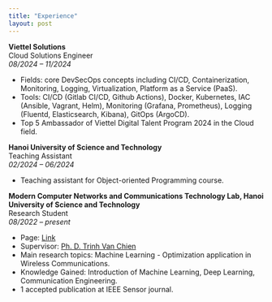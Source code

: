 ```yaml
---
title: "Experience"
layout: post
---
```


**Viettel Solutions**  
Cloud Solutions Engineer  
*08/2024 – 11/2024*
- Fields: core DevSecOps concepts including CI/CD, Containerization, Monitoring, Logging, Virtualization, Platform as a Service (PaaS).
- Tools: CI/CD (Gitlab CI/CD, Github Actions), Docker, Kubernetes, IAC (Ansible, Vagrant, Helm), Monitoring (Grafana, Prometheus), Logging (Fluentd, Elasticsearch, Kibana), GitOps (ArgoCD).
- Top 5 Ambassador of Viettel Digital Talent Program 2024 in the Cloud field.

**Hanoi University of Science and Technology**  
Teaching Assistant  
*02/2024 – 06/2024*
- Teaching assistant for Object-oriented Programming course.

**Modern Computer Networks and Communications Technology Lab, Hanoi University of Science and Technology**  
Research Student  
*08/2022 – present*
- Page: [Link](https://www.facebook.com/MCN.CTLab)
- Supervisor: [Ph. D. Trinh Van Chien](https://soict.hust.edu.vn/ts-trinh-van-chien.html)
- Main research topics: Machine Learning - Optimization application in Wireless Communications.
- Knowledge Gained: Introduction of Machine Learning, Deep Learning, Communication Engineering.
- 1 accepted publication at IEEE Sensor journal.